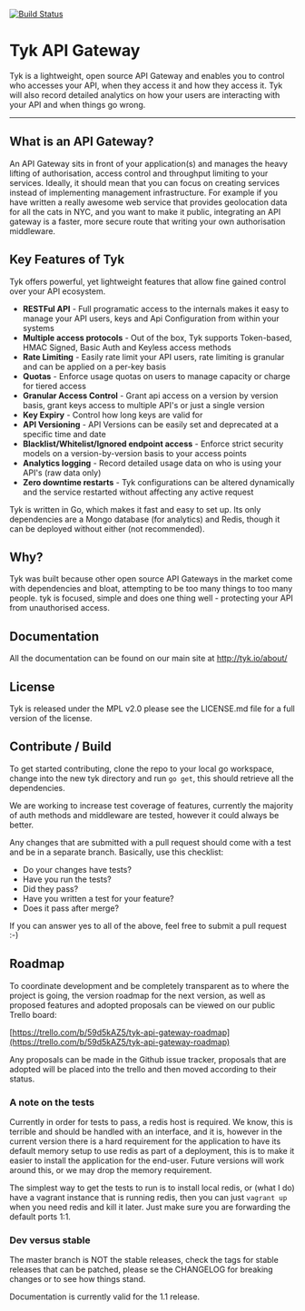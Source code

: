 [![Build Status](https://travis-ci.org/lonelycode/tyk.svg?branch=master)](https://travis-ci.org/lonelycode/tyk)

# Tyk API Gateway ##

Tyk is a lightweight, open source API Gateway and enables you to control who accesses your API, when they access it and how they access it. Tyk will
also record detailed analytics on how your users are interacting with your API and when things go wrong.

***

## What is an API Gateway? ##

An API Gateway sits in front of your application(s) and manages the heavy lifting of authorisation, access control and throughput limiting to your services. Ideally, 
it should mean that you can focus on creating services instead of implementing management infrastructure. For example if you have written a really awesome web service
that provides geolocation data for all the cats in NYC, and you want to make it public, integrating an API gateway is a faster, more secure route that writing your own 
authorisation middleware.

## Key Features of Tyk ##

Tyk offers powerful, yet lightweight features that allow fine gained control over your API ecosystem.

* **RESTFul API** - Full programatic access to the internals makes it easy to manage your API users, keys and Api Configuration from within your systems
* **Multiple access protocols** - Out of the box, Tyk supports Token-based, HMAC Signed, Basic Auth and Keyless access methods
* **Rate Limiting** - Easily rate limit your API users, rate limiting is granular and can be applied on a per-key basis
* **Quotas** - Enforce usage quotas on users to manage capacity or charge for tiered access
* **Granular Access Control** - Grant api access on a version by version basis, grant keys access to multiple API's or just a single version
* **Key Expiry** - Control how long keys are valid for
* **API Versioning** - API Versions can be easily set and deprecated at a specific time and date
* **Blacklist/Whitelist/Ignored endpoint access** - Enforce strict security models on a version-by-version basis to your access points
* **Analytics logging** - Record detailed usage data on who is using your API's (raw data only)
* **Zero downtime restarts** - Tyk configurations can be altered dynamically and the service restarted without affecting any active request

Tyk is written in Go, which makes it fast and easy to set up. Its only dependencies are a Mongo database (for analytics) and Redis, 
though it can be deployed without either (not recommended).

## Why? ##

Tyk was built because other open source API Gateways in the market come with dependencies and bloat, attempting to be too many things to too many people. tyk is focused,
simple and does one thing well - protecting your API from unauthorised access.

## Documentation ##

All the documentation can be found on our main site at http://tyk.io/about/

## License ##

Tyk is released under the MPL v2.0 please see the LICENSE.md file for a full version of the license.

## Contribute / Build ##

To get started contributing, clone the repo to your local go workspace, change into the new tyk directory and run `go get`, this should retrieve all the dependencies.

We are working to increase test coverage of features, currently the majority of auth methods and middleware are tested, however it could always be better.

Any changes that are submitted with a pull request should come with a test and be in a separate branch. Basically, use this checklist:

- Do your changes have tests?
- Have you run the tests?
- Did they pass?
- Have you written a test for your feature?
- Does it pass after merge?

If you can answer yes to all of the above, feel free to submit a pull request :-)

## Roadmap

To coordinate development and be completely transparent as to where the project is going, the version roadmap for the next version, as well as proposed features
and adopted proposals can be viewed on our public Trello board:

[https://trello.com/b/59d5kAZ5/tyk-api-gateway-roadmap](https://trello.com/b/59d5kAZ5/tyk-api-gateway-roadmap)

Any proposals can be made in the Github issue tracker, proposals that are adopted will be placed into the trello and then moved according to their status.

### A note on the tests

Currently in order for tests to pass, a redis host is required. We know, this is terrible and should be handled with an interface, and it is, however
in the current version there is a hard requirement for the application to have its default memory setup to use redis as part of a deployment, this is
to make it easier to install the application for the end-user. Future versions will work around this, or we may drop the memory requirement.

The simplest way to get the tests to run is to install local redis, or (what I do) have a vagrant instance that is running redis, then you can just `vagrant up`
when you need redis and kill it later. Just make sure you are forwarding the default ports 1:1.

### Dev versus stable

The master branch is NOT the stable releases, check the tags for stable releases that can be patched, please se the CHANGELOG for breaking changes or to see how things stand.

Documentation is currently valid for the 1.1 release.